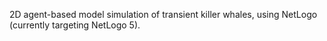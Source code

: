 2D agent-based model simulation of transient killer whales, using NetLogo (currently targeting NetLogo 5).